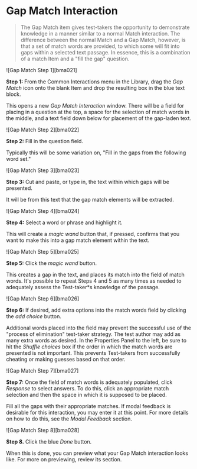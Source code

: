 # Gap Match Interaction

>The Gap Match item gives test-takers the opportunity to demonstrate knowledge in a manner similar to a normal Match interaction. The difference between the normal Match and a Gap Match, however, is that a set of match words are provided, to which some will fit into gaps within a selected text passage. In essence, this is a combination of a match Item and a "fill the gap" question. 

![Gap Match Step 1][bma021]

**Step 1:** From the Common Interactions menu in the Library, drag the *Gap Match* icon onto the blank Item and drop the resulting box in the blue text block.

This opens a new *Gap Match Interaction* window. There will be a field for placing in a question at the top, a space for the selection of match words in the middle, and a text field down below for placement of the gap-laden text.

![Gap Match Step 2][bma022]

**Step 2:** Fill in the question field. 

Typically this will be some variation on, "Fill in the gaps from the following word set."

![Gap Match Step 3][bma023]

**Step 3:** Cut and paste, or type in, the text within which gaps will be presented. 

It will be from this text that the gap match elements will be extracted.

![Gap Match Step 4][bma024]

**Step 4:** Select a word or phrase and highlight it.

This will create a *magic wand* button that, if pressed, confirms that you want to make this into a gap match element within the text.

![Gap Match Step 5][bma025]

**Step 5:** Click the *magic wand* button.

This creates a gap in the text, and places its match into the field of match words. It's possible to repeat Steps 4 and 5 as many times as needed to adequately assess the Test-taker*s knowledge of the passage.

![Gap Match Step 6][bma026]

**Step 6:** If desired, add extra options into the match words field by clicking the *add choice* button.

Additional words placed into the field may prevent the successful use of the "process of elimination" test-taker strategy. The test author may add as many extra words as desired. In the Properties Panel to the left, be sure to hit the *Shuffle choices* box if the order in which the match words are presented is not important. This prevents Test-takers from successfully cheating or making guesses based on that order.

![Gap Match Step 7][bma027]

**Step 7:** Once the field of match words is adequately populated, click *Response* to select answers. To do this, click an appropriate match selection and then the space in which it is supposed to be placed.

Fill all the gaps with their appropriate matches. If modal feedback is desirable for this interaction, you may enter it at this point. For more details on how to do this, see the *Modal Feedback* section.

![Gap Match Step 8][bma028]

**Step 8.** Click the blue *Done* button.

When this is done, you can preview what your Gap Match interaction looks like. For more on previewing, review its section.

